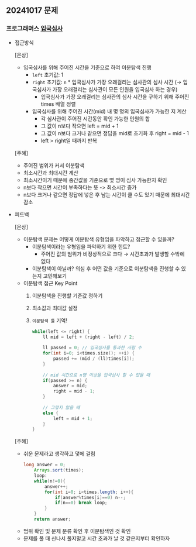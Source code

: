 ## 20241017 문제

### 프로그래머스 [입국심사](https://school.programmers.co.kr/learn/courses/30/lessons/43238)

- 접근방식

  [은상]
  - 입국심사를 위해 주어진 시간을 기준으로 하여 이분탐색 진행
    - `left` 초기값: 1
    - `right` 초기값: `n` * 입국심사가 가장 오래걸리는 심사관의 심사 시간 (→ 입국심사가 가장 오래걸리는 심사관이 모든 인원을 입국심사 하는 경우)
        - 입국심사가 가장 오래걸리는 심사관의 심사 시간을 구하기 위해 주어진 times 배열 정렬
    - 입국심사를 위해 주어진 시간(mid) 내 몇 명의 입국심사가 가능한 지 계산
        - 각 심사관이 주어진 시간동안 확인 가능한 인원의 합
        - 그 값이 n보다 작으면 left = mid + 1
        - 그 값이 n보다 크거나 같으면 정답을 mid로 초기화 후 right = mid - 1
        - left > right일 때까지 반복

  [주혜]
  - 주어진 범위가 커서 이분탐색
  - 최소시간과 최대시간 계산
  - 최소시간이기 때문에 중간값을 기준으로 몇 명이 심사 가능한지 확인
  - n보다 작으면 시간이 부족하다는 뜻 -> 최소시간 증가
  - n보다 크거나 같으면 정답에 넣은 후 남는 시간이 클 수도 있기 때문에 최대시간 감소
  
- 피드백

  [은상]
  - 이분탐색 문제는 어떻게 이분탐색 유형임을 파악하고 접근할 수 있을까?
    - 이분탐색이라는 유형임을 파악하기 위한 힌트?
        - 주어진 값의 범위가 비정상적으로 크다 → 시간초과가 발생할 수밖에 없다
    - 이분탐색이 아닐까? 의심 후 어떤 값을 기준으로 이분탐색을 진행할 수 있는지 고민해보기
  - 이분탐색 접근 Key Point
    1. 이분탐색을 진행할 기준값 정하기
    2. 최소값과 최대값 설정
    3. `이분탐색 틀` 기억!
        
        ```cpp
        while(left <= right) {
        	ll mid = left + (right - left) / 2;
                
        	ll passed = 0; // 입국심사를 통과한 사람 수
        	for(int i=0; i<times.size(); ++i) {
        		passed += (mid / (ll)times[i]);
        	}
                
        	// mid 시간으로 n명 이상을 입국심사 할 수 있을 때 
        	if(passed >= n) {
        		answer = mid;
        		right = mid - 1;
        	}
                
        	// 그렇지 않을 때
        	else {
        		left = mid + 1;
        	}
        }
        ```
 
  [주혜]
  - 쉬운 문제라고 생각하고 덫에 걸림
    ```java
    long answer = 0;
        Arrays.sort(times);
        loop:
        while(n!=0){
            answer++;
            for(int i=0; i<times.length; i++){
                if(answer%times[i]==0) n--;
                if(n==0) break loop;
            }
        }
        return answer;
    ```
  - 범위 확인 및 문제 분류 확인 후 이분탐색인 것 확인
  - 문제를 풀 때 신나서 풀지말고 시간 초과가 날 것 같은지부터 확인하자
  
